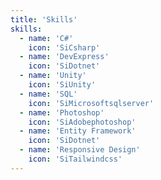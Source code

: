 ```yaml
---
title: 'Skills'
skills:
  - name: 'C#'
    icon: 'SiCsharp'
  - name: 'DevExpress'
    icon: 'SiDotnet'
  - name: 'Unity'
    icon: 'SiUnity'
  - name: 'SQL'
    icon: 'SiMicrosoftsqlserver'
  - name: 'Photoshop'
    icon: 'SiAdobephotoshop'
  - name: 'Entity Framework'
    icon: 'SiDotnet'
  - name: 'Responsive Design'
    icon: 'SiTailwindcss'
---
```


